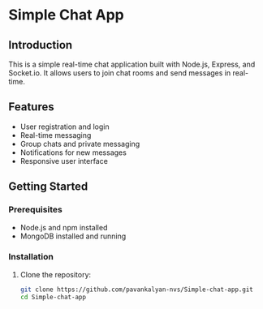 # Simple Chat App

## Introduction

This is a simple real-time chat application built with Node.js, Express, and Socket.io. It allows users to join chat rooms and send messages in real-time.

## Features

- User registration and login
- Real-time messaging
- Group chats and private messaging
- Notifications for new messages
- Responsive user interface

## Getting Started

### Prerequisites

- Node.js and npm installed
- MongoDB installed and running

### Installation

1. Clone the repository:
   ```bash
   git clone https://github.com/pavankalyan-nvs/Simple-chat-app.git
   cd Simple-chat-app
